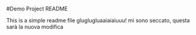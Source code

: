 #Demo Project README

This is a simple readme file
gluglugluaaiaiaiuuu!
mi sono seccato, questa sarà la nuova modifica
